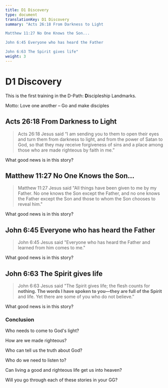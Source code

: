 ```yaml
---
title: D1 Discovery
type: document
translationKey: D1 Discovery
summary: "Acts 26:18 From Darkness to Light

Matthew 11:27 No One Knows the Son...

John 6:45 Everyone who has heard the Father

John 6:63 The Spirit gives life"
weight: 3
---
```

# D1 Discovery

This is the first training in the D-Path: **D**iscipleship Landmarks.

Motto: Love one another – Go and make disciples

## Acts 26:18 From Darkness to Light

>   Acts 26:18 Jesus said “I am sending you to them to open their eyes and turn them from darkness to light, and from the power of Satan to God, so that they may receive forgiveness of sins and a place among those who are made righteous by faith in me.”

What good news is in this story?

## Matthew 11:27 No One Knows the Son...

>   Matthew 11:27 Jesus said "All things have been given to me by my Father. No one knows the Son except the Father, and no one knows the Father except the Son and those to whom the Son chooses to reveal him."

What good news is in this story?

## John 6:45 Everyone who has heard the Father

>   John 6:45 Jesus said "Everyone who has heard the Father and learned from him comes to me."

What good news is in this story?

## John 6:63 The Spirit gives life

>   John 6:63 Jesus said "The Spirit gives life; the flesh counts for **nothing. The words I have spoken to you—they are full of the Spirit** and life. Yet there are some of you who do not believe.”

What good news is in this story?

### Conclusion

Who needs to come to God's light?

How are we made righteous?

Who can tell us the truth about God?

Who do we need to listen to?

Can living a good and righteous life get us into heaven?

Will you go through each of these stories in your GG?

